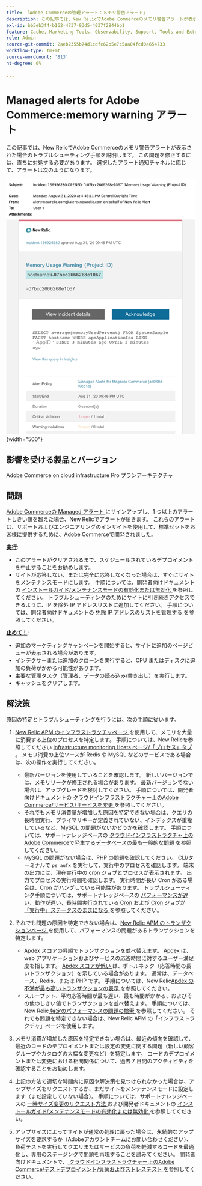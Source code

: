 ```yaml
---
title: 「Adobe Commerceの管理アラート：メモリ警告アラート」
description: この記事では、New RelicでAdobe Commerceのメモリ警告アラートが表示された場合のトラブルシューティング手順を説明します。 この問題を修正するには、直ちに対処する必要があります。 選択したアラート通知チャネルに応じて、アラートは次のようになります。
exl-id: bb5eb3f4-b162-4737-93d5-4037f2844bb1
feature: Cache, Marketing Tools, Observability, Support, Tools and External Services
role: Admin
source-git-commit: 2aeb2355b74d1cdfc62b5e7c5aa04fcd0a654733
workflow-type: tm+mt
source-wordcount: '813'
ht-degree: 0%

---
```


# Managed alerts for Adobe Commerce:memory warning アラート

この記事では、New RelicでAdobe Commerceのメモリ警告アラートが表示された場合のトラブルシューティング手順を説明します。 この問題を修正するには、直ちに対処する必要があります。 選択したアラート通知チャネルに応じて、アラートは次のようになります。

![ メモリ警告 ](assets/memory-warning-magento-managed.png){width="500"}

## 影響を受ける製品とバージョン

Adobe Commerce on cloud infrastructure Pro プランアーキテクチャ

## 問題

[Adobe Commerceの Managed アラート ](/help/support-tools/managed-alerts-for-adobe-commerce/managed-alerts-for-magento-commerce.md) にサインアップし、1 つ以上のアラートしきい値を超えた場合、New Relicでアラートが届きます。 これらのアラートは、サポートおよびエンジニアリングのインサイトを使用して、標準セットをお客様に提供するために、Adobe Commerceで開発されました。

<u>**実行**</u>:

* このアラートがクリアされるまで、スケジュールされているデプロイメントを中止することをお勧めします。
* サイトが応答しない、または完全に応答しなくなった場合は、すぐにサイトをメンテナンスモードにします。 手順については、開発者向けドキュメントの [ インストールガイド/メンテナンスモードの有効化または無効化 ](https://experienceleague.adobe.com/en/docs/commerce-operations/installation-guide/tutorials/maintenance-mode) を参照してください。 トラブルシューティングのためにサイトに引き続きアクセスできるように、IP を除外 IP アドレスリストに追加してください。 手順については、開発者向けドキュメントの [ 免除 IP アドレスのリストを管理する ](https://experienceleague.adobe.com/en/docs/commerce-operations/installation-guide/tutorials/maintenance-mode#instgde-cli-maint-exempt) を参照してください。

<u>**止めて！**</u>:

* 追加のマーケティングキャンペーンを開始すると、サイトに追加のページビューが表示される場合があります。
* インデクサーまたは追加のクローンを実行すると、CPU またはディスクに追加の負荷がかかる可能性があります。
* 主要な管理タスク（管理者、データの読み込み/書き出し）を実行します。
* キャッシュをクリアします。

## 解決策

原因の特定とトラブルシューティングを行うには、次の手順に従います。

1. [New Relic APM のインフラストラクチャページ ](https://docs.newrelic.com/docs/infrastructure/infrastructure-ui-pages/infra-hosts-ui-page/) を使用して、メモリを大量に消費する上位のプロセスを特定します。 手順については、New Relicを参照してください [Infrastructure monitoring Hosts ページ/「プロセス」タブ ](https://docs.newrelic.com/docs/infrastructure/infrastructure-ui-pages/infra-hosts-ui-page/#processes)。 メモリ消費の上位ソースが Redis や MySQL などのサービスである場合は、次の操作を実行してください。

   * 最新バージョンを使用していることを確認します。 新しいバージョンでは、メモリリークが修正される場合があります。 最新バージョンでない場合は、アップグレードを検討してください。 手順については、開発者向けドキュメントの [ クラウドインフラストラクチャー上のAdobe Commerce/サービス/サービスを変更 ](https://experienceleague.adobe.com/docs/commerce-cloud-service/user-guide/configure/service/services-yaml.html) を参照してください。
   * それでもメモリ消費量が増加した原因を特定できない場合は、クエリの長時間実行、プライマリキーが定義されていない、インデックスが重複しているなど、MySQL の問題がないかどうかを確認します。 手順については、サポートナレッジベースの [ クラウドインフラストラクチャ上のAdobe Commerceで発生するデータベースの最も一般的な問題 ](https://experienceleague.adobe.com/docs/commerce-operations/implementation-playbook/best-practices/maintenance/resolve-database-performance-issues.html) を参照してください。
   * MySQL の問題がない場合は、PHP の問題を確認してください。 CLI/ターミナルで `ps aufx` を実行して、実行中のプロセスを確認します。 端末の出力には、現在実行中の cron ジョブとプロセスが表示されます。 出力でプロセスの実行時間を確認します。 実行時間が長い Cron がある場合は、Cron がハングしている可能性があります。 トラブルシューティング手順については、サポートナレッジベースの [ パフォーマンスが遅い、動作が遅い、長時間実行されている Cron](/help/troubleshooting/miscellaneous/slow-performance-slow-and-long-running-crons.md) および [Cron ジョブが「実行中」ステータスのままになる ](/help/troubleshooting/miscellaneous/cron-job-is-stuck-in-running-status.md) を参照してください。

1. それでも問題の原因を特定できない場合は、[New Relic APM のトランザクションページ ](https://docs.newrelic.com/docs/apm/applications-menu/monitoring/transactions-page-find-specific-performance-problems) を使用して、パフォーマンスの問題があるトランザクションを特定します。

   * Apdex スコアの昇順でトランザクションを並べ替えます。 [Apdex](https://docs.newrelic.com/docs/apm/new-relic-apm/apdex/apdex-measure-user-satisfaction) は、web アプリケーションおよびサービスの応答時間に対するユーザー満足度を指します。 [Apdex スコアが低い ](/help/support-tools/managed-alerts-for-adobe-commerce/managed-alerts-for-magento-commerce-apdex-warning-alert.md) は、ボトルネック（応答時間の長いトランザクション）を示している場合があります。 通常は、データベース、Redis、または PHP です。 手順については、New Relic[Apdex の不満が最も高いトランザクションの表示 ](https://docs.newrelic.com/docs/apm/new-relic-apm/apdex/view-your-apdex-score#apdex-dissat) を参照してください。
   * スループット、平均応答時間が最も遅い、最も時間がかかる、およびその他のしきい値でトランザクションを並べ替えます。 手順については、New Relic[ 特定のパフォーマンスの問題の検索 ](https://docs.newrelic.com/docs/apm/applications-menu/monitoring/transactions-page-find-specific-performance-problems) を参照してください。 それでも問題を特定できない場合は、New Relic APM の「インフラストラクチャ」ページを使用します。

1. メモリ消費が増加した原因を特定できない場合は、最近の傾向を確認して、最近のコードのデプロイメントまたは設定の変更に関する問題（新しい顧客グループやカタログの大幅な変更など）を特定します。 コードのデプロイメントまたは変更における相関関係について、過去 7 日間のアクティビティを確認することをお勧めします。

1. 上記の方法で適切な時間内に原因や解決策を見つけられなかった場合は、アップサイズをリクエストするか、まだサイトをメンテナンスモードに設定します（まだ設定していない場合）。 手順については、サポートナレッジベースの [ 一時サイズ変更のリクエスト方法 ](/help/how-to/general/how-to-request-temporary-magento-upsize.md) および開発者ドキュメントの [ インストールガイド/メンテナンスモードの有効化または無効化 ](https://experienceleague.adobe.com/en/docs/commerce-operations/installation-guide/tutorials/maintenance-mode) を参照してください。

1. アップサイズによってサイトが通常の処理に戻った場合は、永続的なアップサイズを要求するか（Adobeアカウントチームにお問い合わせください）、負荷テストを実行してクエリまたはサービスの負荷を軽減するコードを最適化し、専用のステージングで問題を再現することを試みてください。 開発者向けドキュメントで、[ クラウドインフラストラクチャー上のAdobe Commerce/テストデプロイメント/負荷およびストレステスト ](https://experienceleague.adobe.com/en/docs/commerce-cloud-service/user-guide/develop/test/staging-and-production#load-and-stress-testing) を参照してください。
